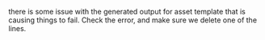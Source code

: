 there is some issue with the generated output for asset template that is causing things to fail. 
Check the error, and make sure we delete one of the lines. 
